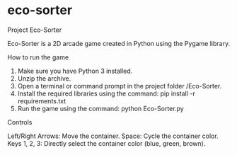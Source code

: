 # eco-sorter

Project Eco-Sorter

Eco-Sorter is a 2D arcade game created in Python using the Pygame library.

How to run the game

1. Make sure you have Python 3 installed.
2. Unzip the archive.
3. Open a terminal or command prompt in the project folder /Eco-Sorter.
4. Install the required libraries using the command:
pip install -r requirements.txt
5. Run the game using the command:
python Eco-Sorter.py

Controls

Left/Right Arrows: Move the container.
Space: Cycle the container color.
Keys 1, 2, 3: Directly select the container color (blue, green, brown).
